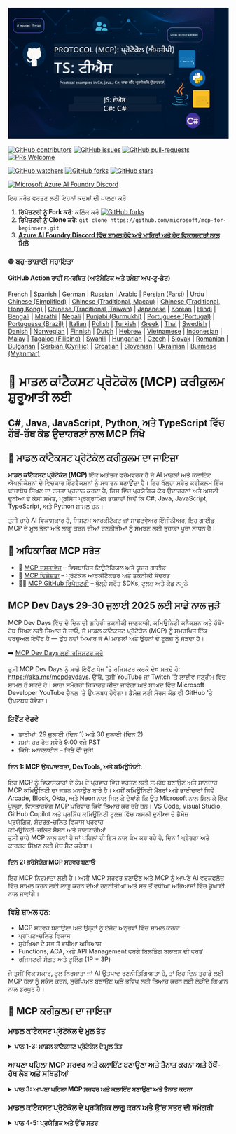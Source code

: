 <!--
CO_OP_TRANSLATOR_METADATA:
{
  "original_hash": "61219d6d0e866f6e714fe6988ebeba31",
  "translation_date": "2025-07-13T14:42:08+00:00",
  "source_file": "README.md",
  "language_code": "pa"
}
-->
![MCP-for-beginners](../../translated_images/mcp-beginners.2ce2b317996369ff66c5b72e25eff9d4288ab2741fc70c0b4e523d1ae1e249fd.pa.png) 

[![GitHub contributors](https://img.shields.io/github/contributors/microsoft/mcp-for-beginners.svg)](https://GitHub.com/microsoft/mcp-for-beginners/graphs/contributors)
[![GitHub issues](https://img.shields.io/github/issues/microsoft/mcp-for-beginners.svg)](https://GitHub.com/microsoft/mcp-for-beginners/issues)
[![GitHub pull-requests](https://img.shields.io/github/issues-pr/microsoft/mcp-for-beginners.svg)](https://GitHub.com/microsoft/mcp-for-beginners/pulls)
[![PRs Welcome](https://img.shields.io/badge/PRs-welcome-brightgreen.svg?style=flat-square)](http://makeapullrequest.com)

[![GitHub watchers](https://img.shields.io/github/watchers/microsoft/mcp-for-beginners.svg?style=social&label=Watch)](https://GitHub.com/microsoft/mcp-for-beginners/watchers)
[![GitHub forks](https://img.shields.io/github/forks/microsoft/mcp-for-beginners.svg?style=social&label=Fork)](https://GitHub.com/microsoft/mcp-for-beginners/fork)
[![GitHub stars](https://img.shields.io/github/stars/microsoft/mcp-for-beginners?style=social&label=Star)](https://GitHub.com/microsoft/mcp-for-beginners/stargazers)


[![Microsoft Azure AI Foundry Discord](https://dcbadge.limes.pink/api/server/ByRwuEEgH4)](https://discord.com/invite/ByRwuEEgH4)

ਇਹ ਸਰੋਤ ਵਰਤਣ ਲਈ ਇਹਨਾਂ ਕਦਮਾਂ ਦੀ ਪਾਲਣਾ ਕਰੋ:
1. **ਰਿਪੋਜ਼ਟਰੀ ਨੂੰ Fork ਕਰੋ**: ਕਲਿੱਕ ਕਰੋ [![GitHub forks](https://img.shields.io/github/forks/microsoft/mcp-for-beginners.svg?style=social&label=Fork)](https://GitHub.com/microsoft/mcp-for-beginners/fork)
2. **ਰਿਪੋਜ਼ਟਰੀ ਨੂੰ Clone ਕਰੋ**:   `git clone https://github.com/microsoft/mcp-for-beginners.git`
3. [**Azure AI Foundry Discord ਵਿੱਚ ਸ਼ਾਮਲ ਹੋਵੋ ਅਤੇ ਮਾਹਿਰਾਂ ਅਤੇ ਹੋਰ ਵਿਕਾਸਕਾਰਾਂ ਨਾਲ ਮਿਲੋ**](https://discord.com/invite/ByRwuEEgH4)


### 🌐 ਬਹੁ-ਭਾਸ਼ਾਈ ਸਹਾਇਤਾ

#### GitHub Action ਰਾਹੀਂ ਸਮਰਥਿਤ (ਆਟੋਮੈਟਿਕ ਅਤੇ ਹਮੇਸ਼ਾ ਅਪ-ਟੂ-ਡੇਟ)

[French](../fr/README.md) | [Spanish](../es/README.md) | [German](../de/README.md) | [Russian](../ru/README.md) | [Arabic](../ar/README.md) | [Persian (Farsi)](../fa/README.md) | [Urdu](../ur/README.md) | [Chinese (Simplified)](../zh/README.md) | [Chinese (Traditional, Macau)](../mo/README.md) | [Chinese (Traditional, Hong Kong)](../hk/README.md) | [Chinese (Traditional, Taiwan)](../tw/README.md) | [Japanese](../ja/README.md) | [Korean](../ko/README.md) | [Hindi](../hi/README.md) | [Bengali](../bn/README.md) | [Marathi](../mr/README.md) | [Nepali](../ne/README.md) | [Punjabi (Gurmukhi)](./README.md) | [Portuguese (Portugal)](../pt/README.md) | [Portuguese (Brazil)](../br/README.md) | [Italian](../it/README.md) | [Polish](../pl/README.md) | [Turkish](../tr/README.md) | [Greek](../el/README.md) | [Thai](../th/README.md) | [Swedish](../sv/README.md) | [Danish](../da/README.md) | [Norwegian](../no/README.md) | [Finnish](../fi/README.md) | [Dutch](../nl/README.md) | [Hebrew](../he/README.md) | [Vietnamese](../vi/README.md) | [Indonesian](../id/README.md) | [Malay](../ms/README.md) | [Tagalog (Filipino)](../tl/README.md) | [Swahili](../sw/README.md) | [Hungarian](../hu/README.md) | [Czech](../cs/README.md) | [Slovak](../sk/README.md) | [Romanian](../ro/README.md) | [Bulgarian](../bg/README.md) | [Serbian (Cyrillic)](../sr/README.md) | [Croatian](../hr/README.md) | [Slovenian](../sl/README.md) | [Ukrainian](../uk/README.md) | [Burmese (Myanmar)](../my/README.md)

# 🚀 ਮਾਡਲ ਕਾਂਟੈਕਸਟ ਪ੍ਰੋਟੋਕੋਲ (MCP) ਕਰੀਕੁਲਮ ਸ਼ੁਰੂਆਤੀ ਲਈ

## **C#, Java, JavaScript, Python, ਅਤੇ TypeScript ਵਿੱਚ ਹੱਥੋਂ-ਹੱਥ ਕੋਡ ਉਦਾਹਰਣਾਂ ਨਾਲ MCP ਸਿੱਖੋ**

## 🧠 ਮਾਡਲ ਕਾਂਟੈਕਸਟ ਪ੍ਰੋਟੋਕੋਲ ਕਰੀਕੁਲਮ ਦਾ ਜਾਇਜ਼ਾ

**ਮਾਡਲ ਕਾਂਟੈਕਸਟ ਪ੍ਰੋਟੋਕੋਲ (MCP)** ਇੱਕ ਅਗੇਤਕ ਫਰੇਮਵਰਕ ਹੈ ਜੋ AI ਮਾਡਲਾਂ ਅਤੇ ਕਲਾਇੰਟ ਐਪਲੀਕੇਸ਼ਨਾਂ ਦੇ ਵਿਚਕਾਰ ਇੰਟਰੈਕਸ਼ਨਾਂ ਨੂੰ ਸਧਾਰਨ ਬਣਾਉਂਦਾ ਹੈ। ਇਹ ਖੁੱਲ੍ਹਾ ਸਰੋਤ ਕਰੀਕੁਲਮ ਇੱਕ ਢਾਂਚਾਬੱਧ ਸਿੱਖਣ ਦਾ ਰਸਤਾ ਪ੍ਰਦਾਨ ਕਰਦਾ ਹੈ, ਜਿਸ ਵਿੱਚ ਪ੍ਰਯੋਗਿਕ ਕੋਡ ਉਦਾਹਰਣਾਂ ਅਤੇ ਅਸਲੀ ਦੁਨੀਆ ਦੇ ਕੇਸਾਂ ਸਮੇਤ, ਪ੍ਰਸਿੱਧ ਪ੍ਰੋਗ੍ਰਾਮਿੰਗ ਭਾਸ਼ਾਵਾਂ ਜਿਵੇਂ ਕਿ C#, Java, JavaScript, TypeScript, ਅਤੇ Python ਸ਼ਾਮਲ ਹਨ।

ਤੁਸੀਂ ਚਾਹੇ AI ਵਿਕਾਸਕਾਰ ਹੋ, ਸਿਸਟਮ ਆਰਕੀਟੈਕਟ ਜਾਂ ਸਾਫਟਵੇਅਰ ਇੰਜੀਨੀਅਰ, ਇਹ ਗਾਈਡ MCP ਦੇ ਮੂਲ ਤੱਤਾਂ ਅਤੇ ਲਾਗੂ ਕਰਨ ਦੀਆਂ ਰਣਨੀਤੀਆਂ ਨੂੰ ਸਮਝਣ ਲਈ ਤੁਹਾਡਾ ਪੂਰਾ ਸਾਧਨ ਹੈ।

## 🔗 ਅਧਿਕਾਰਿਕ MCP ਸਰੋਤ

- 📘 [MCP ਦਸਤਾਵੇਜ਼](https://modelcontextprotocol.io/) – ਵਿਸਥਾਰਿਤ ਟਿਊਟੋਰਿਯਲ ਅਤੇ ਯੂਜ਼ਰ ਗਾਈਡ  
- 📜 [MCP ਵਿਸ਼ੇਸ਼ਤਾ](https://spec.modelcontextprotocol.io/) – ਪ੍ਰੋਟੋਕੋਲ ਆਰਕੀਟੈਕਚਰ ਅਤੇ ਤਕਨੀਕੀ ਸੰਦਰਭ  
- 🧑‍💻 [MCP GitHub ਰਿਪੋਜ਼ਟਰੀ](https://github.com/modelcontextprotocol) – ਖੁੱਲ੍ਹੇ ਸਰੋਤ SDKs, ਟੂਲਜ਼ ਅਤੇ ਕੋਡ ਨਮੂਨੇ  

## MCP Dev Days 29-30 ਜੁਲਾਈ 2025 ਲਈ ਸਾਡੇ ਨਾਲ ਜੁੜੋ

MCP Dev Days ਵਿੱਚ ਦੋ ਦਿਨ ਦੀ ਗਹਿਰੀ ਤਕਨੀਕੀ ਜਾਣਕਾਰੀ, ਕਮਿਊਨਿਟੀ ਕਨੈਕਸ਼ਨ ਅਤੇ ਹੱਥੋਂ-ਹੱਥ ਸਿੱਖਣ ਲਈ ਤਿਆਰ ਹੋ ਜਾਓ, ਜੋ ਮਾਡਲ ਕਾਂਟੈਕਸਟ ਪ੍ਰੋਟੋਕੋਲ (MCP) ਨੂੰ ਸਮਰਪਿਤ ਇੱਕ ਵਰਚੁਅਲ ਇਵੈਂਟ ਹੈ — ਉਹ ਨਵਾਂ ਮਿਆਰ ਜੋ AI ਮਾਡਲਾਂ ਅਤੇ ਉਹਨਾਂ ਦੇ ਟੂਲਜ਼ ਨੂੰ ਜੋੜਦਾ ਹੈ।

➡️ [MCP Dev Days ਲਈ ਰਜਿਸਟਰ ਕਰੋ](https://developer.microsoft.com/en-us/reactor/series/S-1563/)

ਤੁਸੀਂ MCP Dev Days ਨੂੰ ਸਾਡੇ ਇਵੈਂਟ ਪੇਜ 'ਤੇ ਰਜਿਸਟਰ ਕਰਕੇ ਦੇਖ ਸਕਦੇ ਹੋ: https://aka.ms/mcpdevdays. ਉੱਥੋਂ, ਤੁਸੀਂ YouTube ਜਾਂ Twitch 'ਤੇ ਲਾਈਵ ਸਟ੍ਰੀਮ ਵਿੱਚ ਸ਼ਾਮਲ ਹੋ ਸਕਦੇ ਹੋ। ਸਾਰਾ ਸਮੱਗਰੀ ਰਿਕਾਰਡ ਕੀਤਾ ਜਾਵੇਗਾ ਅਤੇ ਬਾਅਦ ਵਿੱਚ Microsoft Developer YouTube ਚੈਨਲ 'ਤੇ ਉਪਲਬਧ ਹੋਵੇਗਾ। ਡੈਮੋਜ਼ ਲਈ ਸੋਰਸ ਕੋਡ ਵੀ GitHub 'ਤੇ ਉਪਲਬਧ ਹੋਵੇਗਾ।

### ਇਵੈਂਟ ਵੇਰਵੇ
- ਤਾਰੀਖਾਂ: 29 ਜੁਲਾਈ (ਦਿਨ 1) ਅਤੇ 30 ਜੁਲਾਈ (ਦਿਨ 2)
- ਸਮਾਂ: ਹਰ ਰੋਜ਼ ਸਵੇਰੇ 9:00 ਵਜੇ PST
- ਕਿੱਥੇ: ਆਨਲਾਈਨ – ਕਿਤੇ ਵੀੋਂ ਜੁੜੋ!

#### ਦਿਨ 1: MCP ਉਤਪਾਦਕਤਾ, DevTools, ਅਤੇ ਕਮਿਊਨਿਟੀ:

ਇਹ MCP ਨੂੰ ਵਿਕਾਸਕਾਰਾਂ ਦੇ ਕੰਮ ਦੇ ਪ੍ਰਵਾਹ ਵਿੱਚ ਵਰਤਣ ਲਈ ਸਮਰੱਥ ਬਣਾਉਣ ਅਤੇ ਸ਼ਾਨਦਾਰ MCP ਕਮਿਊਨਿਟੀ ਦਾ ਜਸ਼ਨ ਮਨਾਉਣ ਬਾਰੇ ਹੈ। ਅਸੀਂ ਕਮਿਊਨਿਟੀ ਮੈਂਬਰਾਂ ਅਤੇ ਭਾਈਦਾਰਾਂ ਜਿਵੇਂ Arcade, Block, Okta, ਅਤੇ Neon ਨਾਲ ਮਿਲ ਕੇ ਦੇਖਾਂਗੇ ਕਿ ਉਹ Microsoft ਨਾਲ ਮਿਲ ਕੇ ਇੱਕ ਖੁੱਲ੍ਹਾ, ਵਿਸਤਾਰਯੋਗ MCP ਪਰਿਵਾਰ ਕਿਵੇਂ ਤਿਆਰ ਕਰ ਰਹੇ ਹਨ। VS Code, Visual Studio, GitHub Copilot ਅਤੇ ਪ੍ਰਸਿੱਧ ਕਮਿਊਨਿਟੀ ਟੂਲਜ਼ ਵਿੱਚ ਅਸਲੀ ਦੁਨੀਆ ਦੇ ਡੈਮੋਜ਼  
ਪ੍ਰਯੋਗਿਕ, ਸੰਦਰਭ-ਚਲਿਤ ਵਿਕਾਸ ਪ੍ਰਵਾਹ  
ਕਮਿਊਨਿਟੀ-ਚਲਿਤ ਸੈਸ਼ਨ ਅਤੇ ਜਾਣਕਾਰੀਆਂ  
ਤੁਸੀਂ ਚਾਹੇ MCP ਨਾਲ ਨਵਾਂ ਹੋ ਜਾਂ ਪਹਿਲਾਂ ਹੀ ਇਸ ਨਾਲ ਕੰਮ ਕਰ ਰਹੇ ਹੋ, ਦਿਨ 1 ਪ੍ਰੇਰਣਾ ਅਤੇ ਕਾਰਗਰ ਸਿੱਖਣ ਲਈ ਮੰਚ ਸੈੱਟ ਕਰੇਗਾ।

#### ਦਿਨ 2: ਭਰੋਸੇਯੋਗ MCP ਸਰਵਰ ਬਣਾਓ

ਇਹ MCP ਨਿਰਮਾਤਾ ਲਈ ਹੈ। ਅਸੀਂ MCP ਸਰਵਰ ਬਣਾਉਣ ਅਤੇ MCP ਨੂੰ ਆਪਣੇ AI ਵਰਕਫਲੋਜ਼ ਵਿੱਚ ਸ਼ਾਮਲ ਕਰਨ ਲਈ ਲਾਗੂ ਕਰਨ ਦੀਆਂ ਰਣਨੀਤੀਆਂ ਅਤੇ ਸਭ ਤੋਂ ਵਧੀਆ ਅਭਿਆਸਾਂ ਵਿੱਚ ਡੂੰਘਾਈ ਨਾਲ ਜਾਵਾਂਗੇ।

### ਵਿਸ਼ੇ ਸ਼ਾਮਲ ਹਨ:

- MCP ਸਰਵਰ ਬਣਾਉਣਾ ਅਤੇ ਉਨ੍ਹਾਂ ਨੂੰ ਏਜੰਟ ਅਨੁਭਵਾਂ ਵਿੱਚ ਸ਼ਾਮਲ ਕਰਨਾ  
- ਪ੍ਰਾਂਪਟ-ਚਲਿਤ ਵਿਕਾਸ  
- ਸੁਰੱਖਿਆ ਦੇ ਸਭ ਤੋਂ ਵਧੀਆ ਅਭਿਆਸ  
- Functions, ACA, ਅਤੇ API Management ਵਰਗੇ ਬਿਲਡਿੰਗ ਬਲਾਕਸ ਦੀ ਵਰਤੋਂ  
- ਰਜਿਸਟਰੀ ਸੰਗਤ ਅਤੇ ਟੂਲਿੰਗ (1P + 3P)

ਜੇ ਤੁਸੀਂ ਵਿਕਾਸਕਾਰ, ਟੂਲ ਨਿਰਮਾਤਾ ਜਾਂ AI ਉਤਪਾਦ ਰਣਨੀਤਿਗਿਆਤਾ ਹੋ, ਤਾਂ ਇਹ ਦਿਨ ਤੁਹਾਡੇ ਲਈ MCP ਹੱਲਾਂ ਨੂੰ ਸਕੇਲ ਕਰਨ, ਸੁਰੱਖਿਅਤ ਬਣਾਉਣ ਅਤੇ ਭਵਿੱਖ ਲਈ ਤਿਆਰ ਕਰਨ ਲਈ ਲੋੜੀਂਦੇ ਗਿਆਨ ਨਾਲ ਭਰਪੂਰ ਹੈ।

## 🧭 MCP ਕਰੀਕੁਲਮ ਦਾ ਜਾਇਜ਼ਾ

### ਮਾਡਲ ਕਾਂਟੈਕਸਟ ਪ੍ਰੋਟੋਕੋਲ ਦੇ ਮੂਲ ਤੱਤ  
<details>
  <summary><strong> ਪਾਠ 1-3: ਮਾਡਲ ਕਾਂਟੈਕਸਟ ਪ੍ਰੋਟੋਕੋਲ ਦੇ ਮੂਲ ਤੱਤ</strong></summary>

- **00. MCP ਦਾ ਪਰਿਚਯ**  
  ਮਾਡਲ ਕਾਂਟੈਕਸਟ ਪ੍ਰੋਟੋਕੋਲ ਅਤੇ ਇਸ ਦੀ AI ਪਾਈਪਲਾਈਨਾਂ ਵਿੱਚ ਮਹੱਤਤਾ ਦਾ ਜਾਇਜ਼ਾ। [ਹੋਰ ਪੜ੍ਹੋ](./00-Introduction/README.md)
- **01. ਮੁੱਖ ਧਾਰਣਾਵਾਂ ਦੀ ਵਿਆਖਿਆ**  
  MCP ਦੀਆਂ ਮੁੱਖ ਧਾਰਣਾਵਾਂ ਦੀ ਗਹਿਰੀ ਸਮਝ। [ਹੋਰ ਪੜ੍ਹੋ](./01-CoreConcepts/README.md)
- **02. MCP ਵਿੱਚ ਸੁਰੱਖਿਆ**  
  ਸੁਰੱਖਿਆ ਖਤਰਿਆਂ ਅਤੇ ਸਭ ਤੋਂ ਵਧੀਆ ਅਭਿਆਸਾਂ ਬਾਰੇ। [ਹੋਰ ਪੜ੍ਹੋ](./02-Security/README.md)
- **03. MCP ਨਾਲ ਸ਼ੁਰੂਆਤ**  
  ਵਾਤਾਵਰਣ ਸੈਟਅੱਪ, ਬੁਨਿਆਦੀ ਸਰਵਰ/ਕਲਾਇੰਟ, ਇੰਟੀਗ੍ਰੇਸ਼ਨ। [ਹੋਰ ਪੜ੍ਹੋ](./03-GettingStarted/README.md)
</details>

### ਆਪਣਾ ਪਹਿਲਾ MCP ਸਰਵਰ ਅਤੇ ਕਲਾਇੰਟ ਬਣਾਉਣਾ ਅਤੇ ਤੈਨਾਤ ਕਰਨਾ ਅਤੇ ਹੱਥੋਂ-ਹੱਥ ਲੈਬ ਅਤੇ ਸਥਿਤੀਆਂ  
<details>
  <summary><strong> ਪਾਠ 3: ਆਪਣਾ ਪਹਿਲਾ MCP ਸਰਵਰ ਅਤੇ ਕਲਾਇੰਟ ਬਣਾਉਣਾ ਅਤੇ ਤੈਨਾਤ ਕਰਨਾ</strong></summary>

- **3.1. ਪਹਿਲਾ ਸਰਵਰ** – [ਗਾਈਡ](./03-GettingStarted/01-first-server/README.md)
- **3.2. ਪਹਿਲਾ ਕਲਾਇੰਟ** – [ਗਾਈਡ](./03-GettingStarted/02-client/README.md)
- **3.3. LLM ਨਾਲ ਕਲਾਇੰਟ** – [ਗਾਈਡ](./03-GettingStarted/03-llm-client/README.md)
- **3.4. Visual Studio Code ਨਾਲ ਸਰਵਰ ਦੀ ਵਰਤੋਂ** – [ਗਾਈਡ](./03-GettingStarted/04-vscode/README.md)
- **3.5. SSE ਦੀ ਵਰਤੋਂ ਨਾਲ ਸਰਵਰ ਬਣਾਉਣਾ** – [ਗਾਈਡ](./03-GettingStarted/05-sse-server/README.md)
- **3.6. HTTP ਸਟ੍ਰੀਮਿੰਗ** – [ਗਾਈਡ](./03-GettingStarted/06-http-streaming/README.md)
- **3.7. AI ਟੂਲਕਿਟ ਦੀ ਵਰਤੋਂ** – [ਗਾਈਡ](./03-GettingStarted/07-aitk/README.md)
- **3.8. ਆਪਣੇ ਸਰਵਰ ਦੀ ਟੈਸਟਿੰਗ** – [ਗਾਈਡ](./03-GettingStarted/08-testing/README.md)
- **3.9. ਆਪਣੇ ਸਰਵਰ ਨੂੰ ਤੈਨਾਤ ਕਰੋ** – [ਗਾਈਡ](./03-GettingStarted/09-deployment/README.md)
</details>

### ਮਾਡਲ ਕਾਂਟੈਕਸਟ ਪ੍ਰੋਟੋਕੋਲ ਦੇ ਪ੍ਰਯੋਗਿਕ ਲਾਗੂ ਕਰਨ ਅਤੇ ਉੱਚ ਸਤਰ ਦੀ ਸਮੱਗਰੀ  
<details>
  <summary><strong> ਪਾਠ 4-5: ਪ੍ਰਯੋਗਿਕ ਅਤੇ ਉੱਚ ਸਤਰ</strong></summary>

- **04. ਪ੍ਰਯੋਗਿਕ ਲਾਗੂ ਕਰਨ**  
  SDKs, ਡੀਬੱਗਿੰਗ, ਟੈਸਟਿੰਗ, ਦੁਬਾਰਾ ਵਰਤਣ ਯੋਗ ਪ੍ਰਾਂਪਟ ਟੈਮਪਲੇਟ। [ਹੋਰ ਪੜ੍ਹੋ](./04-PracticalImplementation/README.md)
- **05. MCP ਵਿੱਚ ਉੱਚ ਸਤਰ ਦੇ ਵਿਸ਼ੇ**  
  ਮਲਟੀ-ਮੋਡਲ AI, ਸਕੇਲਿੰਗ, ਉਦਯੋਗਿਕ ਵਰਤੋਂ। [ਹੋਰ ਪੜ੍ਹੋ](./05-AdvancedTopics/README.md)
- **5.1. MCP ਦਾ Azure ਨਾਲ ਇੰਟੀਗ੍ਰੇਸ਼ਨ** – [ਗਾਈਡ](./05-AdvancedTopics/mcp-integration/README.md)
- **5.2. ਮਲਟੀ ਮੋਡੈਲਿਟੀ** – [ਗਾਈਡ](./05-AdvancedTopics/mcp-multi-modality/README.md)
- **5.3. MCP OAuth2 ਡੈਮੋ** – [ਗਾਈਡ](./05-AdvancedTopics/mcp-oauth2-demo/README.md)
- **5.4. ਰੂਟ ਕਾਂਟੈਕਸਟ** – [ਗਾਈਡ](./05-AdvancedTopics/mcp-root-contexts/README.md)
- **5.5. ਰਾਊਟਿੰਗ** – [ਗਾਈਡ](./05-AdvancedTopics/mcp-routing/README.md)
- **5.6. ਸੈਂਪਲਿੰਗ** – [ਗਾਈਡ](./05-AdvancedTopics/mcp-sampling/README.md)
- **5.7. ਸਕੇਲਿੰਗ** – [ਗਾਈਡ](./05-AdvancedTopics/mcp-scaling/README.md)
- **5.8. ਸੁਰੱਖਿਆ** – [ਗਾਈਡ](./05-AdvancedTopics/mcp-security/README.md)
- **5.9. ਵੈੱਬ ਖੋਜ MCP** – [ਗਾਈਡ](./05-AdvancedTopics/web-search-mcp/README.md)
- **5.10. ਰੀਅਲਟਾਈਮ ਸਟ੍ਰੀਮਿੰਗ** – [ਗਾਈਡ](./05-AdvancedTopics/mcp-realtimestreaming/README.md)
- **5.11. ਰੀਅਲਟਾਈਮ ਵੈੱਬ ਖੋਜ** – [ਗਾਈਡ](./05-AdvancedTopics/mcp-realtimesearch/README.md)
- **5.12. ਮਾਡਲ ਕਾਂਟੈਕਸਟ ਪ੍ਰੋਟੋਕੋਲ ਸਰਵਰਾਂ ਲਈ Entra ID ਪ੍ਰਮਾਣਿਕਤਾ** – [ਗਾਈਡ](./05-AdvancedTopics/mcp-security-entra/README.md)
- **5.13. ਮਾਡਲ ਕਾਂਟੈਕਸਟ ਪ੍ਰੋਟੋਕੋਲ (MCP) ਦਾ Azure AI Foundry ਨਾਲ ਇੰਟੀਗ੍ਰੇਸ਼ਨ** – [ਗਾਈਡ](./05-AdvancedTopics/mcp-foundry-agent-integration/README.md)

### Model Context Protocol ਬਿਹਤਰ ਅਭਿਆਸ  
<details>
  <summary><strong>ਪਾਠ 6-9: ਕਮਿਊਨਿਟੀ, ਬਿਹਤਰ ਅਭਿਆਸ ਅਤੇ ਲੈਬ</strong></summary>

- **06. ਕਮਿਊਨਿਟੀ ਯੋਗਦਾਨ** – [ਗਾਈਡ](./06-CommunityContributions/README.md)
- **07. ਸ਼ੁਰੂਆਤੀ ਅਪਣਾਉਣ ਤੋਂ ਸਿੱਖਿਆ** – [ਗਾਈਡ](./07-LessonsFromEarlyAdoption/README.md)
- **08. MCP ਲਈ ਬਿਹਤਰ ਅਭਿਆਸ** – [ਗਾਈਡ](./08-BestPractices/README.md)
- **09. MCP ਕੇਸ ਅਧਿਐਨ** – [ਗਾਈਡ](./09-CaseStudy/README.md)
</details>

### Model Context Protocol VScode ਲਈ AI Toolkit ਨਾਲ ਹੱਥੋਂ-ਹੱਥ ਲੈਬ  
<details>
  <summary><strong>ਪਾਠ 10: VScode ਲਈ AI Toolkit ਨਾਲ MCP ਸਰਵਰ ਬਣਾਉਣ ਦੀ ਹੱਥੋਂ-ਹੱਥ ਲੈਬ</strong></summary>
    
- **10. AI ਵਰਕਫਲੋਜ਼ ਨੂੰ ਸੁਗਮ ਬਣਾਉਣਾ: AI Toolkit ਨਾਲ MCP ਸਰਵਰ ਬਣਾਉਣਾ** – [ਹੈਂਡਸ ਆਨ ਲੈਬ](./10-StreamliningAIWorkflowsBuildingAnMCPServerWithAIToolkit/README.md)
</details>

## Model Context Protocol ਨਮੂਨਾ ਪ੍ਰੋਜੈਕਟ - Java, C#, JavaScript, TypeScript ਅਤੇ Python ਵਿੱਚ MCP ਕੈਲਕੂਲੇਟਰ ਪ੍ਰੋਜੈਕਟ ਬਣਾਉਣਾ

### 🧮 Java, C#, JavaScript, TypeScript ਅਤੇ Python ਵਿੱਚ MCP ਕੈਲਕੂਲੇਟਰ ਨਮੂਨਾ ਪ੍ਰੋਜੈਕਟ  
<details>
  <summary><strong>ਭਾਸ਼ਾ ਅਨੁਸਾਰ ਕੋਡ ਇੰਪਲੀਮੈਂਟੇਸ਼ਨ ਖੋਜੋ</strong></summary>

  - [C# MCP ਸਰਵਰ ਉਦਾਹਰਨ](./03-GettingStarted/samples/csharp/README.md)
  - [Java MCP ਕੈਲਕੂਲੇਟਰ](./03-GettingStarted/samples/java/calculator/README.md)
  - [JavaScript MCP ਡੈਮੋ](./03-GettingStarted/samples/javascript/README.md)
  - [Python MCP ਸਰਵਰ](../../03-GettingStarted/samples/python/mcp_calculator_server.py)
  - [TypeScript MCP ਉਦਾਹਰਨ](./03-GettingStarted/samples/typescript/README.md)

</details>

### 💡 MCP ਅਡਵਾਂਸਡ ਉਦਾਹਰਨ ਹੱਲ: C#, Java, JavaScript, TypeScript ਅਤੇ Python ਵਿੱਚ ਕੈਲਕੂਲੇਟਰ ਪ੍ਰੋਜੈਕਟ  
<details>
  <summary><strong>ਅਡਵਾਂਸਡ ਨਮੂਨੇ ਖੋਜੋ</strong></summary>

  - [ਅਡਵਾਂਸਡ C# ਨਮੂਨਾ](./04-PracticalImplementation/samples/csharp/README.md)
  - [Java ਕੰਟੇਨਰ ਐਪ ਉਦਾਹਰਨ](./04-PracticalImplementation/samples/java/containerapp/README.md)
  - [JavaScript ਅਡਵਾਂਸਡ ਨਮੂਨਾ](./04-PracticalImplementation/samples/javascript/README.md)
  - [Python ਜਟਿਲ ਇੰਪਲੀਮੈਂਟੇਸ਼ਨ](../../04-PracticalImplementation/samples/python/mcp_sample.py)
  - [TypeScript ਕੰਟੇਨਰ ਨਮੂਨਾ](./04-PracticalImplementation/samples/typescript/README.md)

</details>

## 🎯 MCP ਸਿੱਖਣ ਲਈ ਜ਼ਰੂਰੀਆਂ ਸ਼ਰਤਾਂ

ਇਸ ਕੋਰਸ ਤੋਂ ਵਧੀਆ ਲਾਭ ਲੈਣ ਲਈ, ਤੁਹਾਡੇ ਕੋਲ ਹੋਣਾ ਚਾਹੀਦਾ ਹੈ:

- C#, Java ਜਾਂ Python ਦੀ ਬੁਨਿਆਦੀ ਜਾਣਕਾਰੀ  
- ਕਲਾਇੰਟ-ਸਰਵਰ ਮਾਡਲ ਅਤੇ APIs ਦੀ ਸਮਝ  
- (ਵਿਕਲਪਿਕ) ਮਸ਼ੀਨ ਲਰਨਿੰਗ ਦੇ ਮੂਲ ਤੱਤਾਂ ਨਾਲ ਜਾਣੂ  

## 📚 ਅਧਿਐਨ ਗਾਈਡ

ਇੱਕ ਵਿਸਤ੍ਰਿਤ [ਅਧਿਐਨ ਗਾਈਡ](./study_guide.md) ਉਪਲਬਧ ਹੈ ਜੋ ਤੁਹਾਨੂੰ ਇਸ ਰਿਪੋਜ਼ਟਰੀ ਨੂੰ ਪ੍ਰਭਾਵਸ਼ਾਲੀ ਢੰਗ ਨਾਲ ਸਮਝਣ ਵਿੱਚ ਮਦਦ ਕਰੇਗੀ। ਇਸ ਗਾਈਡ ਵਿੱਚ ਸ਼ਾਮਲ ਹਨ:

- ਸਾਰੇ ਵਿਸ਼ਿਆਂ ਦਾ ਵਿਜ਼ੂਅਲ ਕਰੀਕੁਲਮ ਨਕਸ਼ਾ  
- ਹਰ ਰਿਪੋਜ਼ਟਰੀ ਸੈਕਸ਼ਨ ਦਾ ਵਿਸਥਾਰ  
- ਨਮੂਨਾ ਪ੍ਰੋਜੈਕਟਾਂ ਨੂੰ ਵਰਤਣ ਲਈ ਮਾਰਗਦਰਸ਼ਨ  
- ਵੱਖ-ਵੱਖ ਕੌਸ਼ਲ ਪੱਧਰਾਂ ਲਈ ਸਿਫਾਰਸ਼ੀ ਸਿੱਖਣ ਦੇ ਰਸਤੇ  
- ਤੁਹਾਡੇ ਸਿੱਖਣ ਦੇ ਯਾਤਰਾ ਨੂੰ ਸਹਾਇਤਾ ਦੇਣ ਵਾਲੇ ਵਾਧੂ ਸਰੋਤ  

## 🛠️ ਇਸ ਕੋਰਸ ਨੂੰ ਪ੍ਰਭਾਵਸ਼ਾਲੀ ਢੰਗ ਨਾਲ ਵਰਤਣ ਦਾ ਤਰੀਕਾ

ਇਸ ਗਾਈਡ ਵਿੱਚ ਹਰ ਪਾਠ ਵਿੱਚ ਸ਼ਾਮਲ ਹਨ:

1. MCP ਸੰਕਲਪਾਂ ਦੀ ਸਪਸ਼ਟ ਵਿਆਖਿਆ  
2. ਕਈ ਭਾਸ਼ਾਵਾਂ ਵਿੱਚ ਲਾਈਵ ਕੋਡ ਉਦਾਹਰਨ  
3. ਅਸਲੀ MCP ਐਪਲੀਕੇਸ਼ਨ ਬਣਾਉਣ ਲਈ ਅਭਿਆਸ  
4. ਅਡਵਾਂਸਡ ਸਿੱਖਣ ਵਾਲਿਆਂ ਲਈ ਵਾਧੂ ਸਰੋਤ  

## 🌟 ਕਮਿਊਨਿਟੀ ਦਾ ਧੰਨਵਾਦ

ਮਾਈਕ੍ਰੋਸਾਫਟ ਵੈਲਯੂਡ ਪ੍ਰੋਫੈਸ਼ਨਲ [Shivam Goyal](https://www.linkedin.com/in/shivam2003/) ਦਾ ਮਹੱਤਵਪੂਰਨ ਕੋਡ ਨਮੂਨੇ ਦੇਣ ਲਈ ਧੰਨਵਾਦ।  

## 📜 ਲਾਇਸੈਂਸ ਜਾਣਕਾਰੀ

ਇਹ ਸਮੱਗਰੀ **MIT License** ਦੇ ਅਧੀਨ ਲਾਇਸੈਂਸ ਕੀਤੀ ਗਈ ਹੈ। ਸ਼ਰਤਾਂ ਅਤੇ ਨਿਯਮਾਂ ਲਈ, [LICENSE](../../LICENSE) ਵੇਖੋ।  

## 🤝 ਯੋਗਦਾਨ ਦੇ ਨਿਯਮ

ਇਹ ਪ੍ਰੋਜੈਕਟ ਯੋਗਦਾਨ ਅਤੇ ਸੁਝਾਵਾਂ ਦਾ ਸਵਾਗਤ ਕਰਦਾ ਹੈ। ਜ਼ਿਆਦਾਤਰ ਯੋਗਦਾਨਾਂ ਲਈ ਤੁਹਾਨੂੰ Contributor License Agreement (CLA) ਨਾਲ ਸਹਿਮਤ ਹੋਣਾ ਪੈਂਦਾ ਹੈ, ਜਿਸ ਵਿੱਚ ਤੁਸੀਂ ਇਹ ਦੱਸਦੇ ਹੋ ਕਿ ਤੁਹਾਡੇ ਕੋਲ ਆਪਣੇ ਯੋਗਦਾਨ ਦੇ ਉਪਯੋਗ ਦੇ ਹੱਕ ਹਨ। ਵਿਸਥਾਰ ਲਈ, <https://cla.opensource.microsoft.com> ਵੇਖੋ।  

ਜਦੋਂ ਤੁਸੀਂ ਪੂਲ ਰਿਕਵੇਸਟ ਭੇਜਦੇ ਹੋ, ਤਾਂ CLA ਬੋਟ ਆਪਣੇ ਆਪ ਨਿਰਧਾਰਤ ਕਰੇਗਾ ਕਿ ਤੁਹਾਨੂੰ CLA ਦੇਣੀ ਲੋੜ ਹੈ ਜਾਂ ਨਹੀਂ ਅਤੇ PR ਨੂੰ ਢੰਗ ਨਾਲ ਸਜਾਵੇਗਾ (ਜਿਵੇਂ ਕਿ ਸਥਿਤੀ ਜਾਂਚ, ਟਿੱਪਣੀ)। ਸਿਰਫ ਬੋਟ ਦੇ ਦਿਓ ਗਏ ਨਿਰਦੇਸ਼ਾਂ ਦੀ ਪਾਲਣਾ ਕਰੋ। ਸਾਰੇ ਰਿਪੋਜ਼ਟਰੀਜ਼ ਵਿੱਚ ਸਿਰਫ ਇੱਕ ਵਾਰੀ ਇਹ ਕਰਨ ਦੀ ਲੋੜ ਪਵੇਗੀ।  

ਇਸ ਪ੍ਰੋਜੈਕਟ ਨੇ [Microsoft Open Source Code of Conduct](https://opensource.microsoft.com/codeofconduct/) ਨੂੰ ਅਪਣਾਇਆ ਹੈ। ਹੋਰ ਜਾਣਕਾਰੀ ਲਈ [Code of Conduct FAQ](https://opensource.microsoft.com/codeofconduct/faq/) ਵੇਖੋ ਜਾਂ [opencode@microsoft.com](mailto:opencode@microsoft.com) 'ਤੇ ਸੰਪਰਕ ਕਰੋ।  

## 🎒 ਹੋਰ ਕੋਰਸ  
ਸਾਡੀ ਟੀਮ ਹੋਰ ਕੋਰਸ ਵੀ ਬਣਾਉਂਦੀ ਹੈ! ਵੇਖੋ:  

- [AI Agents For Beginners](https://github.com/microsoft/ai-agents-for-beginners?WT.mc_id=academic-105485-koreyst)  
- [.NET ਨਾਲ Generative AI for Beginners](https://github.com/microsoft/Generative-AI-for-beginners-dotnet?WT.mc_id=academic-105485-koreyst)  
- [JavaScript ਨਾਲ Generative AI for Beginners](https://github.com/microsoft/generative-ai-with-javascript?WT.mc_id=academic-105485-koreyst)  
- [Generative AI for Beginners](https://github.com/microsoft/generative-ai-for-beginners?WT.mc_id=academic-105485-koreyst)  
- [ML for Beginners](https://aka.ms/ml-beginners?WT.mc_id=academic-105485-koreyst)  
- [Data Science for Beginners](https://aka.ms/datascience-beginners?WT.mc_id=academic-105485-koreyst)  
- [AI for Beginners](https://aka.ms/ai-beginners?WT.mc_id=academic-105485-koreyst)  
- [Cybersecurity for Beginners](https://github.com/microsoft/Security-101??WT.mc_id=academic-96948-sayoung)  
- [Web Dev for Beginners](https://aka.ms/webdev-beginners?WT.mc_id=academic-105485-koreyst)  
- [IoT for Beginners](https://aka.ms/iot-beginners?WT.mc_id=academic-105485-koreyst)  
- [XR Development for Beginners](https://github.com/microsoft/xr-development-for-beginners?WT.mc_id=academic-105485-koreyst)  
- [Mastering GitHub Copilot for AI Paired Programming](https://aka.ms/GitHubCopilotAI?WT.mc_id=academic-105485-koreyst)  
- [Mastering GitHub Copilot for C#/.NET Developers](https://github.com/microsoft/mastering-github-copilot-for-dotnet-csharp-developers?WT.mc_id=academic-105485-koreyst)  
- [Choose Your Own Copilot Adventure](https://github.com/microsoft/CopilotAdventures?WT.mc_id=academic-105485-koreyst)  

## ™️ ਟ੍ਰੇਡਮਾਰਕ ਸੂਚਨਾ

ਇਸ ਪ੍ਰੋਜੈਕਟ ਵਿੱਚ ਪ੍ਰੋਜੈਕਟਾਂ, ਉਤਪਾਦਾਂ ਜਾਂ ਸੇਵਾਵਾਂ ਲਈ ਟ੍ਰੇਡਮਾਰਕ ਜਾਂ ਲੋਗੋ ਹੋ ਸਕਦੇ ਹਨ। Microsoft ਦੇ ਟ੍ਰੇਡਮਾਰਕ ਜਾਂ ਲੋਗੋ ਦੀ ਮਨਜ਼ੂਰਸ਼ੁਦਾ ਵਰਤੋਂ [Microsoft's Trademark & Brand Guidelines](https://www.microsoft.com/legal/intellectualproperty/trademarks/usage/general) ਦੇ ਅਧੀਨ ਹੋਣੀ ਚਾਹੀਦੀ ਹੈ। ਇਸ ਪ੍ਰੋਜੈਕਟ ਦੇ ਸੋਧੇ ਹੋਏ ਸੰਸਕਰਣਾਂ ਵਿੱਚ Microsoft ਦੇ ਟ੍ਰੇਡਮਾਰਕ ਜਾਂ ਲੋਗੋ ਦੀ ਵਰਤੋਂ ਕਿਸੇ ਗਲਤਫਹਮੀ ਜਾਂ Microsoft ਦੀ ਸਪਾਂਸਰਸ਼ਿਪ ਦਾ ਭਾਵ ਨਹੀਂ ਦੇਣੀ ਚਾਹੀਦੀ। ਤੀਜੀ ਪੱਖ ਦੇ ਟ੍ਰੇਡਮਾਰਕ ਜਾਂ ਲੋਗੋ ਦੀ ਵਰਤੋਂ ਉਹਨਾਂ ਦੀਆਂ ਨੀਤੀਆਂ ਦੇ ਅਧੀਨ ਹੈ।

**ਅਸਵੀਕਾਰੋਪਣ**:  
ਇਹ ਦਸਤਾਵੇਜ਼ AI ਅਨੁਵਾਦ ਸੇਵਾ [Co-op Translator](https://github.com/Azure/co-op-translator) ਦੀ ਵਰਤੋਂ ਕਰਕੇ ਅਨੁਵਾਦਿਤ ਕੀਤਾ ਗਿਆ ਹੈ। ਜਦੋਂ ਕਿ ਅਸੀਂ ਸਹੀਅਤ ਲਈ ਕੋਸ਼ਿਸ਼ ਕਰਦੇ ਹਾਂ, ਕਿਰਪਾ ਕਰਕੇ ਧਿਆਨ ਰੱਖੋ ਕਿ ਸਵੈਚਾਲਿਤ ਅਨੁਵਾਦਾਂ ਵਿੱਚ ਗਲਤੀਆਂ ਜਾਂ ਅਸਮਰਥਤਾਵਾਂ ਹੋ ਸਕਦੀਆਂ ਹਨ। ਮੂਲ ਦਸਤਾਵੇਜ਼ ਆਪਣੀ ਮੂਲ ਭਾਸ਼ਾ ਵਿੱਚ ਪ੍ਰਮਾਣਿਕ ਸਰੋਤ ਮੰਨਿਆ ਜਾਣਾ ਚਾਹੀਦਾ ਹੈ। ਮਹੱਤਵਪੂਰਨ ਜਾਣਕਾਰੀ ਲਈ, ਪੇਸ਼ੇਵਰ ਮਨੁੱਖੀ ਅਨੁਵਾਦ ਦੀ ਸਿਫਾਰਸ਼ ਕੀਤੀ ਜਾਂਦੀ ਹੈ। ਅਸੀਂ ਇਸ ਅਨੁਵਾਦ ਦੀ ਵਰਤੋਂ ਤੋਂ ਉਤਪੰਨ ਕਿਸੇ ਵੀ ਗਲਤਫਹਿਮੀ ਜਾਂ ਗਲਤ ਵਿਆਖਿਆ ਲਈ ਜ਼ਿੰਮੇਵਾਰ ਨਹੀਂ ਹਾਂ।